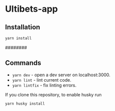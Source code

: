 # Ultibets-app

## Installation

```bash
yarn install
```

########

## Commands

- `yarn dev` - open a dev server on localhost:3000.
- `yarn lint` - lint current code.
- `yarn lintfix` - fix linting errors.

If you clone this repository, to enable husky run

```bash
yarn husky install
```
